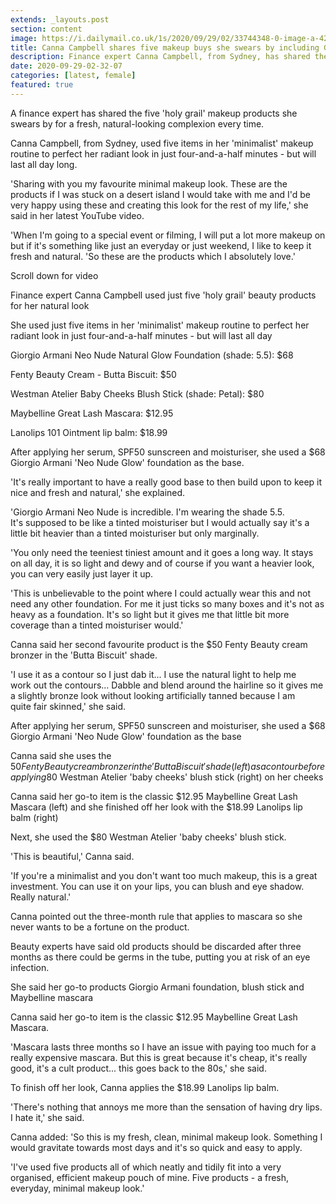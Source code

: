 ```yaml
---
extends: _layouts.post
section: content
image: https://i.dailymail.co.uk/1s/2020/09/29/02/33744348-0-image-a-42_1601341931698.jpg 
title: Canna Campbell shares five makeup buys she swears by including Giorgio Armani, Fenty and Maybelline 
description: Finance expert Canna Campbell, from Sydney, has shared the five holy grail makeup products she swears by for a fresh, natural-looking complexion every time. 
date: 2020-09-29-02-32-07 
categories: [latest, female] 
featured: true 
--- 
```

A finance expert has shared the five 'holy grail' makeup products she swears by for a fresh, natural-looking complexion every time.

Canna Campbell, from Sydney, used five items in her 'minimalist' makeup routine to perfect her radiant look in just four-and-a-half minutes - but will last all day long.

'Sharing with you my favourite minimal makeup look. These are the products if I was stuck on a desert island I would take with me and I'd be very happy using these and creating this look for the rest of my life,' she said in her latest YouTube video.

'When I'm going to a special event or filming, I will put a lot more makeup on but if it's something like just an everyday or just weekend, I like to keep it fresh and natural. 'So these are the products which I absolutely love.'

Scroll down for video

Finance expert Canna Campbell used just five 'holy grail' beauty products for her natural look

She used just five items in her 'minimalist' makeup routine to perfect her radiant look in just four-and-a-half minutes - but will last all day

Giorgio Armani Neo Nude Natural Glow Foundation (shade: 5.5): $68

Fenty Beauty Cream - Butta Biscuit: $50

Westman Atelier Baby Cheeks Blush Stick (shade: Petal): $80

Maybelline Great Lash Mascara: $12.95

Lanolips 101 Ointment lip balm: $18.99 

After applying her serum, SPF50 sunscreen and moisturiser, she used a $68 Giorgio Armani 'Neo Nude Glow' foundation as the base.

'It's really important to have a really good base to then build upon to keep it nice and fresh and natural,' she explained.

'Giorgio Armani Neo Nude is incredible. I'm wearing the shade 5.5. It's supposed to be like a tinted moisturiser but I would actually say it's a little bit heavier than a tinted moisturiser but only marginally.

'You only need the teeniest tiniest amount and it goes a long way. It stays on all day, it is so light and dewy and of course if you want a heavier look, you can very easily just layer it up.

'This is unbelievable to the point where I could actually wear this and not need any other foundation. For me it just ticks so many boxes and it's not as heavy as a foundation. It's so light but it gives me that little bit more coverage than a tinted moisturiser would.'

Canna said her second favourite product is the $50 Fenty Beauty cream bronzer in the 'Butta Biscuit' shade. 

'I use it as a contour so I just dab it... I use the natural light to help me work out the contours... Dabble and blend around the hairline so it gives me a slightly bronze look without looking artificially tanned because I am quite fair skinned,' she said. 

After applying her serum, SPF50 sunscreen and moisturiser, she used a $68 Giorgio Armani 'Neo Nude Glow' foundation as the base

Canna said she uses the $50 Fenty Beauty cream bronzer in the 'Butta Biscuit' shade (left) as a contour before applying $80 Westman Atelier 'baby cheeks' blush stick (right) on her cheeks

Canna said her go-to item is the classic $12.95 Maybelline Great Lash Mascara (left) and she finished off her look with the $18.99 Lanolips lip balm (right)

Next, she used the $80 Westman Atelier 'baby cheeks' blush stick.

'This is beautiful,' Canna said. 

'If you're a minimalist and you don't want too much makeup, this is a great investment. You can use it on your lips, you can blush and eye shadow. Really natural.'

Canna pointed out the three-month rule that applies to mascara so she never wants to be a fortune on the product. 

Beauty experts have said old products should be discarded after three months as there could be germs in the tube, putting you at risk of an eye infection.

She said her go-to products Giorgio Armani foundation, blush stick and Maybelline mascara

Canna said her go-to item is the classic $12.95 Maybelline Great Lash Mascara.

'Mascara lasts three months so I have an issue with paying too much for a really expensive mascara. But this is great because it's cheap, it's really good, it's a cult product... this goes back to the 80s,' she said.

To finish off her look, Canna applies the $18.99 Lanolips lip balm. 

'There's nothing that annoys me more than the sensation of having dry lips. I hate it,' she said. 

Canna added: 'So this is my fresh, clean, minimal makeup look. Something I would gravitate towards most days and it's so quick and easy to apply.

'I've used five products all of which neatly and tidily fit into a very organised, efficient makeup pouch of mine. Five products - a fresh, everyday, minimal makeup look.'

